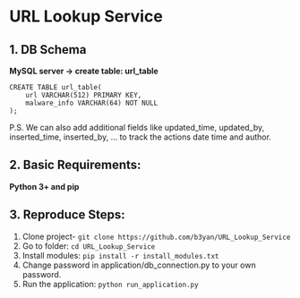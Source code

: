 # **URL Lookup Service**

## 1. DB Schema
**MySQL server -> create table: url_table**
```
CREATE TABLE url_table(
    url VARCHAR(512) PRIMARY KEY, 
    malware_info VARCHAR(64) NOT NULL
);
```
P.S. We can also add additional fields like updated_time, updated_by, inserted_time, inserted_by, ... to track the actions date time and author.

## 2. Basic Requirements:
**Python 3+ and pip**

## 3. Reproduce Steps:
1. Clone project- `git clone https://github.com/b3yan/URL_Lookup_Service`
2. Go to folder: `cd URL_Lookup_Service`
3. Install modules: `pip install -r install_modules.txt`
4. Change password in application/db_connection.py to your own password.
4. Run the application: `python run_application.py`
